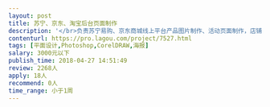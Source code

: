```yaml
---                
layout: post       
title: 苏宁、京东、淘宝后台页面制作           
description: '</br>负责苏宁易购、京东商城线上平台产品图片制作、活动页面制作，店铺页面维护。能结合商品的卖点制作成图文并茂、有吸引购买力的描述模板上传、更新。</br>'     
contenturl: https://pro.lagou.com/project/7527.html      
tags: [平面设计,Photoshop,CorelDRAW,海报]            
salary: 3000元以下          
publish_time: 2018-04-27 14:51:49         
review: 2268人                   
apply: 18人                   
recommend: 0人                   
time_range: 小于1周              
---                 
```

